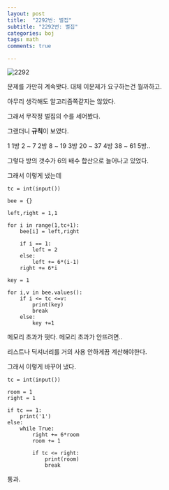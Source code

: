 ```yaml
---
layout: post
title:  "2292번: 벌집"
subtitle: "2292번: 벌집"
categories: boj
tags: math
comments: true

---
```

![2292](https://user-images.githubusercontent.com/56789064/88234289-a9e83080-ccb3-11ea-8947-ea527860319c.jpg)

문제를 가만히 계속봣다. 대체 이문제가 요구하는건 뭘까하고.

아무리 생각해도 알고리즘쪽같지는 않았다.

그래서 무작정 벌집의 수를 세어봤다.

그랬더니 **규칙**이 보였다.

  1         1방
  2 ~ 7    2방
  8 ~ 19  3방
 20 ~ 37  4방
 38 ~ 61  5방..

그렇다 방의 갯수가 6의 배수 합산으로 늘어나고 있었다. 

그래서 이렇게 냈는데

```
tc = int(input())

bee = {}

left,right = 1,1

for i in range(1,tc+1):
    bee[i] = left,right

    if i == 1:
        left = 2
    else:
        left += 6*(i-1)
    right += 6*i

key = 1

for i,v in bee.values():
    if i <= tc <=v:
        print(key)
        break
    else:
        key +=1
```

메모리 초과가 떳다. 메모리 초과가 안뜨려면..

리스트나 딕셔너리를 거의 사용 안하게끔 계산해야한다.

그래서 이렇게 바꾸어 냈다.

```
tc = int(input())

room = 1
right = 1

if tc == 1:
    print('1')
else:
    while True:
        right += 6*room
        room += 1

        if tc <= right:
            print(room)
            break

```

통과.